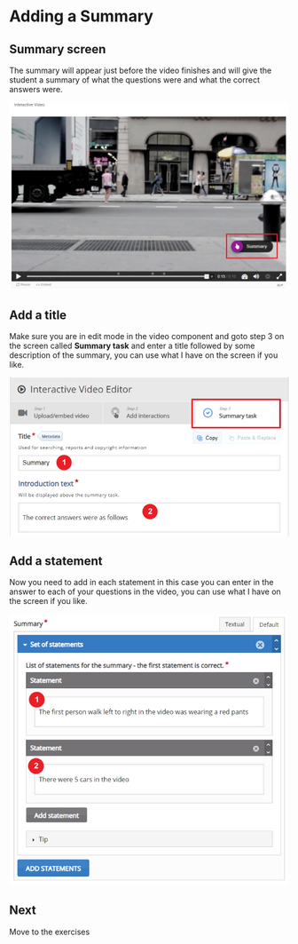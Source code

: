 # Adding a Summary

## Summary screen

The summary will appear just before the video finishes and will give the student a summary of what the questions were and what the correct answers were.

![summary](img/28.jpg)

## Add a title

Make sure you are in edit mode in the video component and goto step 3 on the screen called **Summary task** and enter a title followed by some description of the summary, you can use what I have on the screen if you like.

![title](img/29.jpg)

## Add a statement

Now you need to add in each statement in this case you can enter in the answer to each of your questions in the video, you can use what I have on the screen if you like.

![statements](img/30.jpg)


## Next

Move to the exercises

